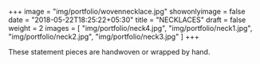 +++
image = "img/portfolio/wovennecklace.jpg"
showonlyimage = false
date = "2018-05-22T18:25:22+05:30"
title = "NECKLACES"
draft = false
weight = 2
images = [ "img/portfolio/neck4.jpg", "img/portfolio/neck1.jpg", "img/portfolio/neck2.jpg", "img/portfolio/neck3.jpg" ]
+++
<!--more-->

These statement pieces are handwoven or wrapped by hand.